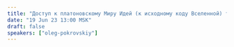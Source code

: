 ```yaml
---
title: "Доступ к платоновскому Миру Идей (к исходному коду Вселенной) требует принципиально новой когнитивной системы"
date: "19 Jun 23 13:00 MSK"
draft: false
speakers: ["oleg-pokrovskiy"]
---
```

